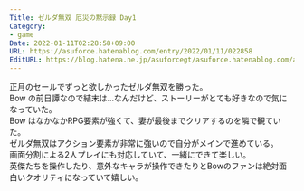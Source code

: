 ```yaml
---
Title: ゼルダ無双 厄災の黙示録 Day1
Category:
- game
Date: 2022-01-11T02:28:58+09:00
URL: https://asuforce.hatenablog.com/entry/2022/01/11/022858
EditURL: https://blog.hatena.ne.jp/asuforcegt/asuforce.hatenablog.com/atom/entry/13574176438051504448
---
```


正月のセールでずっと欲しかったゼルダ無双を勝った。  
Bow の前日譚なので結末は...なんだけど、ストーリーがとても好きなので気になっていた。  
Bow はなかなかRPG要素が強くて、妻が最後までクリアするのを隣で観ていた。  
ゼルダ無双はアクション要素が非常に強いので自分がメインで進めている。  
画面分割による2人プレイにも対応していて、一緒にできて楽しい。  
英傑たちを操作したり、意外なキャラが操作できたりとBowのファンは絶対面白いクオリティになっていて嬉しい。
